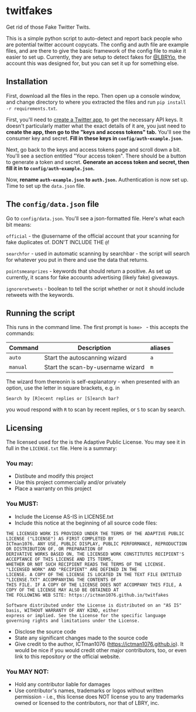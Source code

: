 # twitfakes
Get rid of those Fake Twitter Twits.

This is a simple python script to auto-detect and report back people who are potential twitter account copycats.
The config and auth file are example files, and are there to give the basic framework of the config file to make
it easier to set up. Currently, they are setup to detect fakes for [@LBRYio](https://twitter.com/LBRYio), the
account this was designed for, but you can set it up for something else.

## Installation

First, download all the files in the repo. Then open up a console window, and change directory to
where you extracted the files and run `pip install -r requirements.txt`.

First, you'll need to [create a Twitter app](https://apps.twitter.com/), to get the necessary API keys. It doesn't
particularly matter what the exact details of it are, you just need to **create the app, then go to the "keys and
access tokens" tab.** You'll see the consumer key and secret. **Fill in these keys in `config/auth-example.json`.**

Next, go back to the keys and access tokens page and scroll down a bit. You'll see a section entitled "Your access
token". There should be a button to generate a token and secret. **Generate an access token and secret, then fill it
in to `config/auth-example.json`.**

Now, **rename `auth-example.json` to `auth.json`.** Authentication is now set up. Time to set up the `data.json` file.

## The `config/data.json` file

Go to `config/data.json`. You'll see a json-formatted file. Here's what each bit means:

`official` - the @username of the official account that your scanning for fake duplicates of. DON'T INCLUDE THE `@`!

`searchfor` - used in automatic scanning by searchbar - the script will search for whatever you put in there and use
the data that returns.

`pointsmeanprizes` - keywords that should return a positive. As set up currently, it scans for fake accounts advertising
(likely fake) giveaways.

`ignoreretweets` - boolean to tell the script whether or not it should include retweets with the keywords.

## Running the script

This runs in the command lime. The first prompt is `home> ` - this accepts the commands:

Command  | Description                       | aliases
-------- | --------------------------------- | -------
`auto`   | Start the autoscanning wizard     | `a`
`manual` | Start the scan-by-username wizard | `m`

The wizard from thereonin is self-explanatory - when presented with an option, use the letter in square brackets, e.g. in

```
Search by [R]ecent replies or [S]earch bar?
```

you woud respond with `R` to scan by recent replies, or `S` to scan by search.

## Licensing

The licensed used for the is the Adaptive Public License. You may see it in full in the `LICENSE.txt` file. Here is a summary:

### You may:
- Distibute and modify this project
- Use this project commercially and/or privately
- Place a warranty on this project

### You MUST:
- Include the License AS-IS in LICENSE.txt
- Include this notice at the beginning of all source code files:
```
THE LICENSED WORK IS PROVIDED UNDER THE TERMS OF THE ADAPTIVE PUBLIC LICENSE ("LICENSE") AS FIRST COMPLETED BY
ICTman1076. ANY USE, PUBLIC DISPLAY, PUBLIC PERFORMANCE, REPRODUCTION OR DISTRIBUTION OF, OR PREPARATION OF
DERIVATIVE WORKS BASED ON, THE LICENSED WORK CONSTITUTES RECIPIENT'S ACCEPTANCE OF THIS LICENSE AND ITS TERMS,
WHETHER OR NOT SUCH RECIPIENT READS THE TERMS OF THE LICENSE. "LICENSED WORK" AND "RECIPIENT" ARE DEFINED IN THE
LICENSE. A COPY OF THE LICENSE IS LOCATED IN THE TEXT FILE ENTITLED "LICENSE.TXT" ACCOMPANYING THE CONTENTS OF
THIS FILE. IF A COPY OF THE LICENSE DOES NOT ACCOMPANY THIS FILE, A COPY OF THE LICENSE MAY ALSO BE OBTAINED AT
THE FOLLOWING WEB SITE: https://ictman1076.github.io/twitfakes

Software distributed under the License is distributed on an "AS IS" basis, WITHOUT WARRANTY OF ANY KIND, either
express or implied. See the License for the specific language governing rights and limitations under the License.
```
- Disclose the source code
- State any significant changes made to the source code
- Give credit to the author, ICTman1076 (https://ictman1076.github.io). It would be nice if you would credit other major
contributors, too, or even link to this repository or the official website.

### You MAY NOT:
- Hold any contributor liable for damages
- Use contributor's names, trademarks or logos without written permission - i.e., this license does NOT license you to any
trademarks owned or licensed to the contributors, nor that of LBRY, inc.
